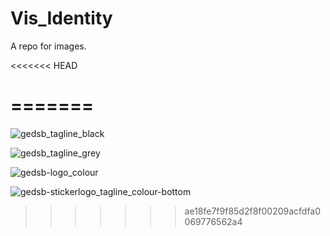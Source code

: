 # Vis_Identity

A repo for images. 

<<<<<<< HEAD

=======
=======

![gedsb_tagline_black](https://user-images.githubusercontent.com/14876124/52061529-8455ed00-253c-11e9-90ef-18c1f16be9da.png)

![gedsb_tagline_grey](https://user-images.githubusercontent.com/14876124/52061530-8455ed00-253c-11e9-9a20-10efb49e8853.png)

![gedsb-logo_colour](https://user-images.githubusercontent.com/14876124/52061531-8455ed00-253c-11e9-9b5d-fc5e8ba02f6e.png)


![gedsb-stickerlogo_tagline_colour-bottom](https://user-images.githubusercontent.com/14876124/52062864-4c03de00-253f-11e9-9968-2ab11e20f3b4.png)
>>>>>>> ae18fe7f9f85d2f8f00209acfdfa0069776562a4
